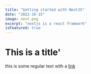 ```yaml
---
title: "Getting started with NextJS"
date: "2022-10-15"
image: next.png
excerpt: "nextjs is a react framwork"
isFeatured: true
---
```


# This is a title'

this is some regular text with a [link](https://google.com)
